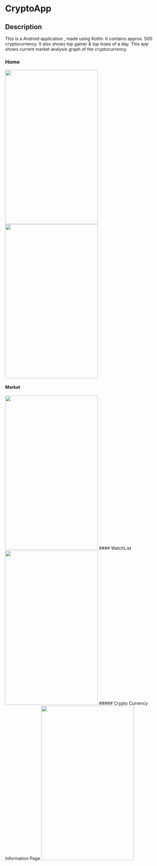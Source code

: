 # CryptoApp
## Description
This is a Android application , made using Kotlin. It contains approx. 500 cryptocurrency. It also shows top gainer & top loses of a day.
This app shows current market analysis graph of the cryptocurrency. 
### Home 
<img src="https://user-images.githubusercontent.com/114559538/230426837-f4066948-198f-4f6b-9671-a665bf310b9a.jpg" width="300" height="500"> <img src="https://user-images.githubusercontent.com/114559538/230427156-a0d19eeb-d862-4174-9e80-6f6493419cbc.jpg" width="300" height="500">
#### Market
<img src="https://user-images.githubusercontent.com/114559538/230427755-cec719a6-205a-4afc-845b-d97f88c5ba07.jpg" width="300" height="500">
#### WatchList
<img src="https://user-images.githubusercontent.com/114559538/230428424-3d3549c0-c1ad-45d2-84ea-d99132f27b0e.jpg" width="300" height="500">
##### Crypto Currency Information Page
<img src="https://user-images.githubusercontent.com/114559538/230428872-434c09e5-f86e-49ed-ba0b-b5d8a55934b3.jpg" width="300" height="500">
